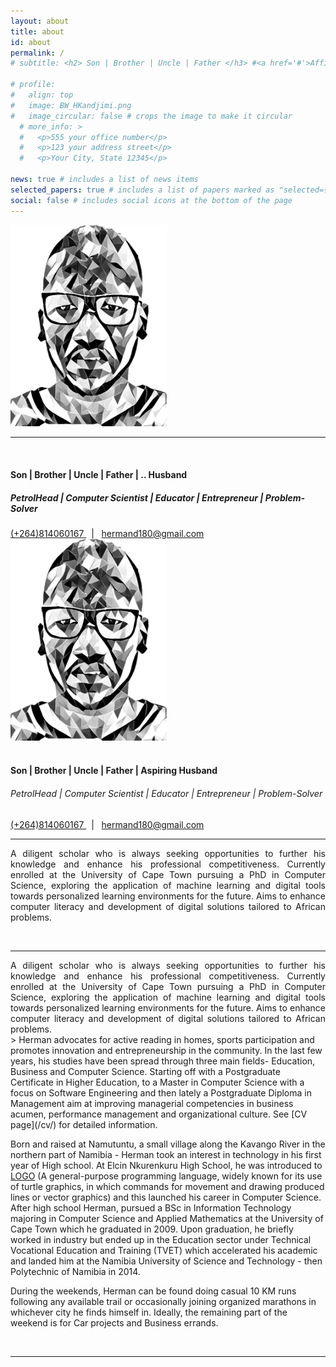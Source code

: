 ```yaml
---
layout: about
title: about
id: about
permalink: /
# subtitle: <h2> Son | Brother | Uncle | Father </h3> #<a href='#'>Affiliations</a>. Address. Contacts. Moto. Etc.

# profile:
#   align: top
#   image: BW_HKandjimi.png
#   image_circular: false # crops the image to make it circular
  # more_info: >
  #   <p>555 your office number</p>
  #   <p>123 your address street</p>
  #   <p>Your City, State 12345</p>

news: true # includes a list of news items
selected_papers: true # includes a list of papers marked as "selected={true}"
social: false # includes social icons at the bottom of the page
---
```

<!-- <div class="header-bar"> -->
<div class="row d-lg-none d-xl-none">
  <div class="col-xs-12 col-sm-12 col-md-12 col-lg-4" style="display:block;margin:auto;">
    <img src="../assets/img/BW_HKandjimi.png" class="rounded mx-auto d-block" width="250rm;">
  </div>
  <div class="col-xs-12 col-sm-12 col-md-12 text-center">
    <hr class="d-lg-none d-xl-none"/>
    <br/>
    <h4>Son | Brother | Uncle | Father | .. Husband </h4>
    <h5> PetrolHead | Computer Scientist | Educator | Entrepreneur | Problem-Solver </h5>
    <a href="https://wa.me/264814060167"><span class="text-success fw-bolder"><i class="fab fa-whatsapp"></i> (+264)814060167 </span></a> &nbsp;&nbsp;|&nbsp;&nbsp;
      <a href="mailto:hermand180@gmail.com"><span class="text-danger fw-bolder"><i class="fa-solid fa-envelope"></i> hermand180@gmail.com</span></a>
  </div>
</div>
 <!-- HEADER FOR LARGE SCREENS -->
<div class="d-none d-lg-block d-xl-block">
  <div class="row">
    <div class="col-xl-4 col-lg-4">
      <img src="../assets/img/BW_HKandjimi.png" class="rounded mx-auto d-block" width="250rm;">
    </div>
    <div class="col-xl-8 col-lg-8 text-center">
      <!-- <hr class="d-lg-none d-xl-none"/> -->
      <br/>
      <h4>Son | Brother | Uncle | Father | Aspiring Husband </h4>
      <h6> PetrolHead | Computer Scientist | Educator | Entrepreneur | Problem-Solver </h6>
      <a href="https://wa.me/264814060167"><span class="text-success fw-bolder"><i class="fab fa-whatsapp"></i> (+264)814060167 </span></a> &nbsp;&nbsp;|&nbsp;&nbsp;
      <a href="mailto:hermand180@gmail.com"><span class="text-danger fw-bolder"><i class="fa-solid fa-envelope"></i> hermand180@gmail.com</span></a>
      <!-- <button type="button" class="btn btn-md btn-outline-dark btn-rounded" data-mdb-ripple-init data-mdb-ripple-color="dark"></button> -->
      <!-- <button type="button" class="btn btn-md btn-outline-dark btn-rounded" data-mdb-ripple-init  data-mdb-ripple-color="dark"></button> -->
      <hr/>
      <p style="text-align: justify;">A diligent scholar who is always seeking opportunities to further his knowledge and enhance his professional competitiveness. Currently enrolled at the University of Cape Town pursuing a PhD in Computer Science, exploring the application of machine learning and digital tools towards personalized learning environments for the future. Aims to enhance computer literacy and development of digital solutions tailored to African problems.</p>
    </div>
  </div>
</div>
<!-- </div> -->
<br/>
<hr>
<div class="d-lg-none d-xl-none" style="text-align: justify;">
A diligent scholar who is always seeking opportunities to further his knowledge and enhance his professional competitiveness. Currently enrolled at the University of Cape Town pursuing a PhD in Computer Science, exploring the application of machine learning and digital tools towards personalized learning environments for the future. Aims to enhance computer literacy and development of digital solutions tailored to African problems. 
<br/>
</div>
>
Herman advocates for active reading in homes, sports participation and promotes innovation and entrepreneurship in the community. In the last few years, his studies have been spread through three main fields- Education, Business and Computer Science. Starting off with a Postgraduate Certificate in Higher Education, to a Master in Computer Science with a focus on Software Engineering and then lately a Postgraduate Diploma in Management aim at improving managerial competencies in business acumen, performance management and organizational culture. See [CV page](/cv/) for detailed information.

Born and raised at Namutuntu, a small village along the Kavango River in the northern part of Namibia - Herman took an interest in technology in his first year of High school. At Elcin Nkurenkuru High School, he was introduced to <a href="https://en.wikipedia.org/wiki/Logo_(programming_language)">LOGO</a> (A general-purpose programming language, widely known for its use of turtle graphics, in which commands for movement and drawing produced lines or vector graphics) and this launched his career in Computer Science. After high school Herman, pursued a BSc in Information Technology majoring in Computer Science and Applied Mathematics at the University of Cape Town which he graduated in 2009. Upon graduation, he briefly worked in industry but ended up in the Education sector under Technical Vocational Education and Training (TVET) which accelerated his academic and landed him at the Namibia University of Science and Technology - then Polytechnic of Namibia in 2014.

During the weekends, Herman can be found doing casual 10 KM runs following any available trail or occasionally joining organized marathons in whichever city he finds himself in. Ideally, the remaining part of the weekend is for Car projects and Business errands.

<!-- Put your address / P.O. box / other info right below your picture. You can also disable any of these elements by editing `profile` property of the YAML header of your `_pages/about.md`. Edit `_bibliography/papers.bib` and Jekyll will render your [publications page](/al-folio/publications/) automatically.

Link to your social media connections, too. This theme is set up to use [Font Awesome icons](https://fontawesome.com/) and [Academicons](https://jpswalsh.github.io/academicons/), like the ones below. Add your Facebook, Twitter, LinkedIn, Google Scholar, or just disable all of them. -->

<br/>
<hr/>
